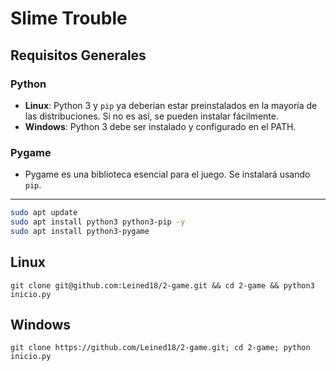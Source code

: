 # Slime Trouble

## Requisitos Generales

### Python
- **Linux**: Python 3 y `pip` ya deberían estar preinstalados en la mayoría de las distribuciones. Si no es así, se pueden instalar fácilmente.
- **Windows**: Python 3 debe ser instalado y configurado en el PATH.

### Pygame
- Pygame es una biblioteca esencial para el juego. Se instalará usando `pip`.

---


```bash
sudo apt update
sudo apt install python3 python3-pip -y
sudo apt install python3-pygame

```


## Linux

```git clone git@github.com:Leined18/2-game.git && cd 2-game && python3 inicio.py```

## Windows

```git clone https://github.com/Leined18/2-game.git; cd 2-game; python inicio.py```
